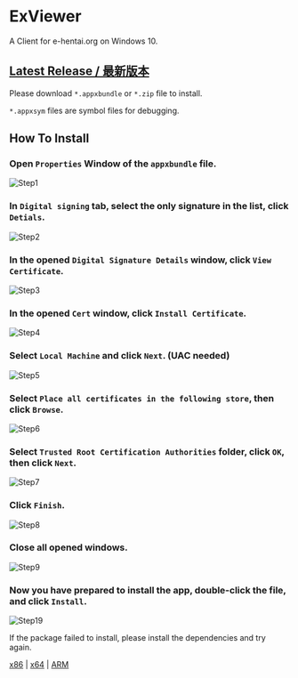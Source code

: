 # ExViewer
A Client for e-hentai.org on Windows 10.

## [Latest Release / 最新版本](https://github.com/OpportunityLiu/ExViewer/releases/latest)
Please download `*.appxbundle` or `*.zip` file to install.

`*.appxsym` files are symbol files for debugging.

## How To Install

### Open `Properties` Window of the `appxbundle` file.

![Step1](https://github.com/OpportunityLiu/ExViewer/raw/master/docs/Step%20(1).png)

### In `Digital signing` tab, select the only signature in the list, click `Detials`.

![Step2](https://github.com/OpportunityLiu/ExViewer/raw/master/docs/Step%20(2).png)

### In the opened `Digital Signature Details` window, click `View Certificate`.

![Step3](https://github.com/OpportunityLiu/ExViewer/raw/master/docs/Step%20(3).png)

### In the opened `Cert` window, click `Install Certificate`.

![Step4](https://github.com/OpportunityLiu/ExViewer/raw/master/docs/Step%20(4).png)

### Select `Local Machine` and click `Next`. (UAC needed)

![Step5](https://github.com/OpportunityLiu/ExViewer/raw/master/docs/Step%20(5).png)

### Select `Place all certificates in the following store`, then click `Browse`.

![Step6](https://github.com/OpportunityLiu/ExViewer/raw/master/docs/Step%20(6).png)

### Select `Trusted Root Certification Authorities` folder, click `OK`, then click `Next`.

![Step7](https://github.com/OpportunityLiu/ExViewer/raw/master/docs/Step%20(7).png)

### Click `Finish`.

![Step8](https://github.com/OpportunityLiu/ExViewer/raw/master/docs/Step%20(8).png)

### Close all opened windows.

![Step9](https://github.com/OpportunityLiu/ExViewer/raw/master/docs/Step%20(9).png)

### Now you have prepared to install the app, double-click the file, and click `Install`.

![Step19](https://github.com/OpportunityLiu/ExViewer/raw/master/docs/Step%20(10).png)

If the package failed to install, please install the dependencies and try again.

[x86](https://github.com/OpportunityLiu/ExViewer/raw/master/docs/Dependencies-x86.zip) |
[x64](https://github.com/OpportunityLiu/ExViewer/raw/master/docs/Dependencies-x64.zip) |
[ARM](https://github.com/OpportunityLiu/ExViewer/raw/master/docs/Dependencies-ARM.zip)
